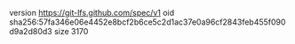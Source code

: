 version https://git-lfs.github.com/spec/v1
oid sha256:57fa346e06e4452e8bcf2b6ce5c2d1ac37e0a96cf2843feb455f090d9a2d80d3
size 3170
